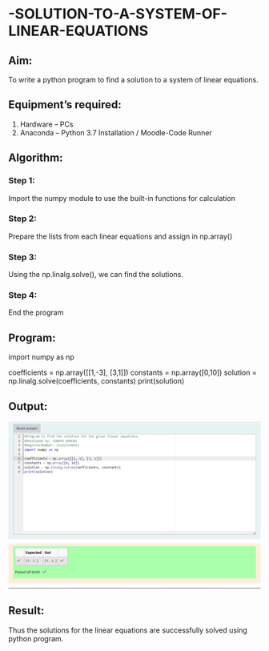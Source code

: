 # -SOLUTION-TO-A-SYSTEM-OF-LINEAR-EQUATIONS
## Aim:
To write a python program to find a solution to a system of linear equations.
## Equipment’s required:
1. 	Hardware – PCs
2. 	Anaconda – Python 3.7 Installation / Moodle-Code Runner
## Algorithm:
### Step 1: 
Import the numpy module to use the built-in functions for calculation
### Step 2: 
Prepare the lists from each linear equations and assign in np.array()
### Step 3: 
Using the np.linalg.solve(), we can find the solutions.
### Step 4: 
End the program
## Program:
import numpy as np

coefficients = np.array([[1,-3], [3,1]])
constants = np.array([0,10])
solution = np.linalg.solve(coefficients, constants)
print(solution)
## Output:
![alt text](<Screenshot 2024-02-28 083343-1.png>)

## Result: 
Thus the solutions for the linear equations are successfully solved using python program.

